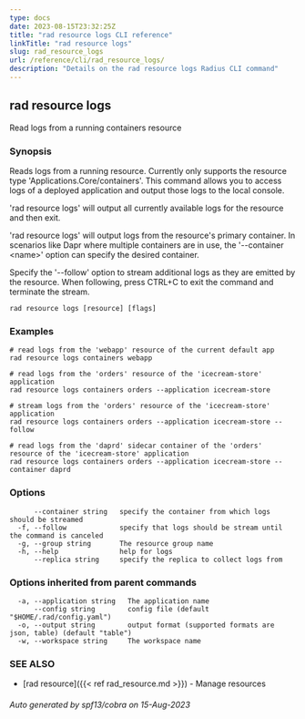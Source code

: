 ```yaml
---
type: docs
date: 2023-08-15T23:32:25Z
title: "rad resource logs CLI reference"
linkTitle: "rad resource logs"
slug: rad_resource_logs
url: /reference/cli/rad_resource_logs/
description: "Details on the rad resource logs Radius CLI command"
---
```

## rad resource logs

Read logs from a running containers resource

### Synopsis

Reads logs from a running resource. Currently only supports the resource type 'Applications.Core/containers'.
This command allows you to access logs of a deployed application and output those logs to the local console.

'rad resource logs' will output all currently available logs for the resource and then exit.

'rad resource logs' will output logs from the resource's primary container. In scenarios like Dapr where multiple containers are in use, the '--container \<name\>' option can specify the desired container.

Specify the '--follow' option to stream additional logs as they are emitted by the resource. When following, press CTRL+C to exit the command and terminate the stream.

```
rad resource logs [resource] [flags]
```

### Examples

```
# read logs from the 'webapp' resource of the current default app
rad resource logs containers webapp

# read logs from the 'orders' resource of the 'icecream-store' application
rad resource logs containers orders --application icecream-store

# stream logs from the 'orders' resource of the 'icecream-store' application
rad resource logs containers orders --application icecream-store --follow

# read logs from the 'daprd' sidecar container of the 'orders' resource of the 'icecream-store' application
rad resource logs containers orders --application icecream-store --container daprd
```

### Options

```
      --container string   specify the container from which logs should be streamed
  -f, --follow             specify that logs should be stream until the command is canceled
  -g, --group string       The resource group name
  -h, --help               help for logs
      --replica string     specify the replica to collect logs from
```

### Options inherited from parent commands

```
  -a, --application string   The application name
      --config string        config file (default "$HOME/.rad/config.yaml")
  -o, --output string        output format (supported formats are json, table) (default "table")
  -w, --workspace string     The workspace name
```

### SEE ALSO

* [rad resource]({{< ref rad_resource.md >}})	 - Manage resources

###### Auto generated by spf13/cobra on 15-Aug-2023
